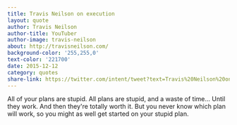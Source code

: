 ```yaml
---
title: Travis Neilson on execution
layout: quote
author: Travis Neilson
author-title: YouTuber
author-image: travis-neilson
about: http://travisneilson.com/
background-color: '255,255,0'
text-color: '221700'
date: 2015-12-12
category: quotes
share-link: https://twitter.com/intent/tweet?text=Travis%20Neilson%20on%20getting%20started%20pic.twitter.com/PwOkwYsRpN
---
```


All of your plans are stupid. All plans are stupid, and a waste of time... Until they work. And then they're totally worth it. But you never know which plan will work, so you might as well get started on&nbsp;your&nbsp;stupid&nbsp;plan.